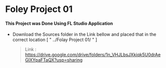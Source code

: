 # Foley Project 01 

#### This Project was Done Using FL Studio Application 

* Download the Sources folder in the Link bellow and placed that in the correct location [ " ../Folay Project 01/ " ]

    > Link : https://drive.google.com/drive/folders/1n_VHJLbsJXkiqk5U0drAeGlXYpaFTaQX?usp=sharing
